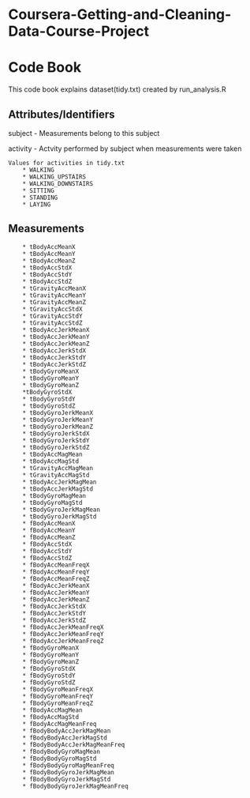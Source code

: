 # Coursera-Getting-and-Cleaning-Data-Course-Project
# Code Book
This code book explains dataset(tidy.txt) created by run_analysis.R

## Attributes/Identifiers
subject - Measurements belong to this subject

activity - Actvity performed by subject when measurements were taken

	Values for activities in tidy.txt
		* WALKING
		* WALKING_UPSTAIRS
		* WALKING_DOWNSTAIRS
		* SITTING
		* STANDING
		* LAYING



## Measurements
		* tBodyAccMeanX
		* tBodyAccMeanY
		* tBodyAccMeanZ
		* tBodyAccStdX
		* tBodyAccStdY
		* tBodyAccStdZ
		* tGravityAccMeanX
		* tGravityAccMeanY
		* tGravityAccMeanZ
		* tGravityAccStdX
		* tGravityAccStdY
		* tGravityAccStdZ
		* tBodyAccJerkMeanX
		* tBodyAccJerkMeanY
		* tBodyAccJerkMeanZ
		* tBodyAccJerkStdX
		* tBodyAccJerkStdY
		* tBodyAccJerkStdZ
		* tBodyGyroMeanX
		* tBodyGyroMeanY
		* tBodyGyroMeanZ
		*tBodyGyroStdX
		* tBodyGyroStdY
		* tBodyGyroStdZ
		* tBodyGyroJerkMeanX
		* tBodyGyroJerkMeanY
		* tBodyGyroJerkMeanZ
		* tBodyGyroJerkStdX
		* tBodyGyroJerkStdY
		* tBodyGyroJerkStdZ
		* tBodyAccMagMean
		* tBodyAccMagStd
		* tGravityAccMagMean
		* tGravityAccMagStd
		* tBodyAccJerkMagMean
		* tBodyAccJerkMagStd
		* tBodyGyroMagMean
		* tBodyGyroMagStd
		* tBodyGyroJerkMagMean
		* tBodyGyroJerkMagStd
		* fBodyAccMeanX
		* fBodyAccMeanY
		* fBodyAccMeanZ
		* fBodyAccStdX
		* fBodyAccStdY
		* fBodyAccStdZ
		* fBodyAccMeanFreqX
		* fBodyAccMeanFreqY
		* fBodyAccMeanFreqZ
		* fBodyAccJerkMeanX
		* fBodyAccJerkMeanY
		* fBodyAccJerkMeanZ
		* fBodyAccJerkStdX
		* fBodyAccJerkStdY
		* fBodyAccJerkStdZ
		* fBodyAccJerkMeanFreqX
		* fBodyAccJerkMeanFreqY
		* fBodyAccJerkMeanFreqZ
		* fBodyGyroMeanX
		* fBodyGyroMeanY
		* fBodyGyroMeanZ
		* fBodyGyroStdX
		* fBodyGyroStdY
		* fBodyGyroStdZ
		* fBodyGyroMeanFreqX
		* fBodyGyroMeanFreqY
		* fBodyGyroMeanFreqZ
		* fBodyAccMagMean
		* fBodyAccMagStd
		* fBodyAccMagMeanFreq
		* fBodyBodyAccJerkMagMean
		* fBodyBodyAccJerkMagStd
		* fBodyBodyAccJerkMagMeanFreq
		* fBodyBodyGyroMagMean
		* fBodyBodyGyroMagStd
		* fBodyBodyGyroMagMeanFreq
		* fBodyBodyGyroJerkMagMean
		* fBodyBodyGyroJerkMagStd
		* fBodyBodyGyroJerkMagMeanFreq
		
		
